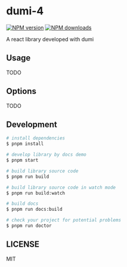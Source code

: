 # dumi-4

[![NPM version](https://img.shields.io/npm/v/dumi-4.svg?style=flat)](https://npmjs.org/package/dumi-4)
[![NPM downloads](http://img.shields.io/npm/dm/dumi-4.svg?style=flat)](https://npmjs.org/package/dumi-4)

A react library developed with dumi

## Usage

TODO

## Options

TODO

## Development

```bash
# install dependencies
$ pnpm install

# develop library by docs demo
$ pnpm start

# build library source code
$ pnpm run build

# build library source code in watch mode
$ pnpm run build:watch

# build docs
$ pnpm run docs:build

# check your project for potential problems
$ pnpm run doctor
```

## LICENSE

MIT
